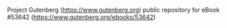 Project Gutenberg (https://www.gutenberg.org) public repository for
eBook #53642 (https://www.gutenberg.org/ebooks/53642)
